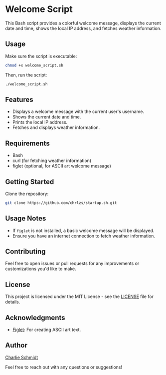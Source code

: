 
# Welcome Script

This Bash script provides a colorful welcome message, displays the current date and time, shows the local IP address, and fetches weather information.

## Usage

Make sure the script is executable:

```bash
chmod +x welcome_script.sh
```

Then, run the script:

```bash
./welcome_script.sh
```

## Features

- Displays a welcome message with the current user's username.
- Shows the current date and time.
- Prints the local IP address.
- Fetches and displays weather information.

## Requirements

- Bash
- curl (for fetching weather information)
- figlet (optional, for ASCII art welcome message)

## Getting Started

Clone the repository:

```bash
git clone https://github.com/chrlzs/startup.sh.git
```

## Usage Notes

- If `figlet` is not installed, a basic welcome message will be displayed.
- Ensure you have an internet connection to fetch weather information.

## Contributing

Feel free to open issues or pull requests for any improvements or customizations you'd like to make.

## License

This project is licensed under the MIT License - see the [LICENSE](LICENSE) file for details.

## Acknowledgments

- [Figlet](http://www.figlet.org/): For creating ASCII art text.

## Author

[Charlie Schmidt](https://github.com/chrlzs)

Feel free to reach out with any questions or suggestions!



